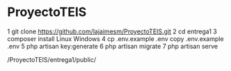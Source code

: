 # ProyectoTEIS

1 git clone https://github.com/lajaimesm/ProyectoTEIS.git
2 cd entrega1
3 composer install
  Linux                     Windows
4 cp .env.example .env      copy .env.example .env
5 php artisan key:generate
6 php artisan migrate
7 php artisan serve

/ProyectoTEIS/entrega1/public/

